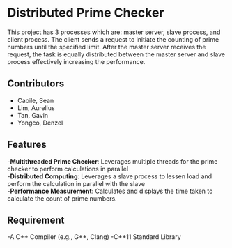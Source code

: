 # Distributed Prime Checker
This project has 3 processes which are: master server, slave process, and client process. The client sends a request to initiate the counting of prime numbers until the specified limit. After the master server receives the request, the task is equally distributed between the master server and slave process effectively increasing the performance. 

## Contributors
- Caoile, Sean
- Lim, Aurelius
- Tan, Gavin
- Yongco, Denzel

## Features
-**Multithreaded Prime Checker**: Leverages multiple threads for the prime checker to perform calculations in parallel <br>
-**Distributed Computing**: Leverages a slave process to lessen load and perform the calculation in parallel with the slave <br>
-**Performance Measurement**: Calculates and displays the time taken to calculate the count of prime numbers. <br>

## Requirement
-A C++ Compiler (e.g., G++, Clang)
-C++11 Standard Library
